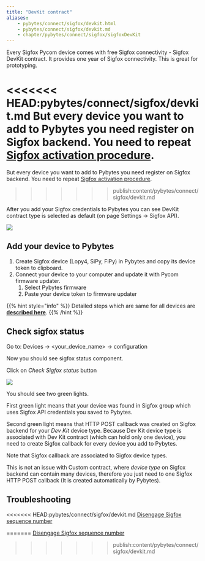```yaml
---
title: "DevKit contract"
aliases:
    - pybytes/connect/sigfox/devkit.html
    - pybytes/connect/sigfox/devkit.md
    - chapter/pybytes/connect/sigfox/sigfoxDevKit
---
```


Every Sigfox Pycom device comes with free Sigfox connectivity - Sigfox DevKit contract. It provides one year of Sigfox connectivity. This is great for prototyping.

<<<<<<< HEAD:pybytes/connect/sigfox/devkit.md
But every device you want to add to Pybytes you need register on Sigfox backend. You need to repeat [Sigfox activation procedure](../../../getting-started/registration/sigfox.md).
=======
But every device you want to add to Pybytes you need register on Sigfox backend. You need to repeat [Sigfox activation procedure](/gettingstarted/registration/sigfox).
>>>>>>> publish:content/pybytes/connect/sigfox/devkit.md

After you add your Sigfox credentials to Pybytes you can see DevKit contract type is selected as default (on page Settings → Sigfox API).

![](/gitbook/assets/pybytesdevkit%20%281%29.png)

## Add your device to Pybytes

1. Create Sigfox device (Lopy4, SiPy, FiPy) in Pybytes and copy its device token to clipboard.
2. Connect your device to your computer and update it with Pycom firmware updater.
   1. Select Pybytes firmware
   2. Paste your device token to firmware updater

{{% hint style="info" %}}
Detailed steps which are same for all devices are [**described here**](../../quick).
{{% /hint %}}

## Check sigfox status

Go to: Devices → &lt;your\_device\_name&gt; → configuration

Now you should see sigfox status component.

Click on _Check Sigfox status_ button

![](/gitbook/assets/devkitcheck.png)

You should see two green lights.

First green light means that your device was found in Sigfox group which uses Sigfox API credentials you saved to Pybytes.

Second green light means that HTTP POST callback was created on Sigfox backend for your _Dev Kit_ device type. Because Dev Kit device type is associated with Dev Kit contract (which can hold only one device), you need to create Sigfox callback for every device you add to Pybytes.

Note that Sigfox callback are associated to Sigfox device types.

This is not an issue with Custom contract, where _device type_ on Sigfox backend can contain many devices, therefore you just need to one Sigfox HTTP POST callback (It is created automatically by Pybytes).

## Troubleshooting

<<<<<<< HEAD:pybytes/connect/sigfox/devkit.md
[Disengage Sigfox sequence number](../../../tutorials-and-examples/sigfox.md#disengage-sequence-number)

=======
[Disengage Sigfox sequence number](/tutorials/sigfox#disengage-sequence-number)
>>>>>>> publish:content/pybytes/connect/sigfox/devkit.md
